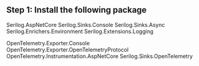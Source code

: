 ## Step 1: Install the following package
Serilog.AspNetCore
Serilog.Sinks.Console
Serilog.Sinks.Async
Serilog.Enrichers.Environment
Serilog.Extensions.Logging

OpenTelemetry.Exporter.Console
OpenTelemetry.Exporter.OpenTelemetryProtocol
OpenTelemetry.Instrumentation.AspNetCore
Serilog.Sinks.OpenTelemetry
